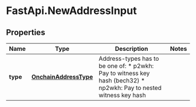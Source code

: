 # FastApi.NewAddressInput

## Properties

Name | Type | Description | Notes
------------ | ------------- | ------------- | -------------
**type** | [**OnchainAddressType**](OnchainAddressType.md) |  Address-types has to be one of: * p2wkh:  Pay to witness key hash (bech32) * np2wkh: Pay to nested witness key hash      | 


